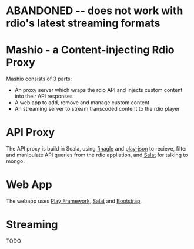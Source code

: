 ABANDONED -- does not work with rdio's latest streaming formats
==
Mashio - a Content-injecting Rdio Proxy
==
Mashio consists of 3 parts:
  * An proxy server which wraps the rdio API and injects custom content into their API responses
  * A web app to add, remove and manage custom content
  * An streaming server to stream transcoded content to the rdio player

API Proxy
==
The API proxy is build in Scala, using [finagle](https://github.com/twitter/finagle) and [play-json](https://github.com/tinystatemachine/play-json) to recieve, filter and manipulate API queries from the rdio appliation, and [Salat](https://github.com/novus/salat) for talking to mongo.

Web App
==
The webapp uses [Play Framework](http://www.playframework.org/documentation/2.0/Home), [Salat](https://github.com/novus/salat) and [Bootstrap](https://github.com/twitter/bootstrap).

Streaming
==
TODO

